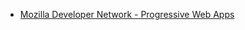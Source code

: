 * [Mozilla Developer Network - Progressive Web Apps](https://developer.mozilla.org/en-US/docs/Web/Progressive_web_apps)